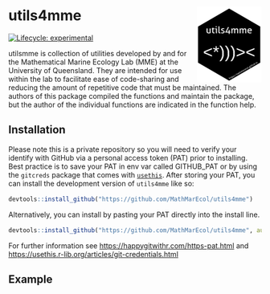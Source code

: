 
<!-- README.md is generated from README.Rmd. Please edit that file -->

# utils4mme <a href='https://github.com/MathMarEcol/utils4mme'><img src='man/figures/MME_Hex.png' align="right" height="150" /></a>

<!-- badges: start -->

[![Lifecycle:
experimental](https://img.shields.io/badge/lifecycle-experimental-orange.svg)](https://lifecycle.r-lib.org/articles/stages.html#experimental)
<!-- badges: end -->

utilsmme is collection of utilities developed by and for the
Mathematical Marine Ecology Lab (MME) at the University of Queensland.
They are intended for use within the lab to facilitate ease of
code-sharing and reducing the amount of repetitive code that must be
maintained. The authors of this package compiled the functions and
maintain the package, but the author of the individual functions are
indicated in the function help.

## Installation

Please note this is a private repository so you will need to verify your
identify with GitHub via a personal access token (PAT) prior to
installing. Best practice is to save your PAT in env var called
GITHUB_PAT or by using the `gitcreds` package that comes with
[`usethis`](https://usethis.r-lib.org/articles/git-credentials.html).
After storing your PAT, you can install the development version of
`utils4mme` like so:

``` r
devtools::install_github("https://github.com/MathMarEcol/utils4mme")
```

Alternatively, you can install by pasting your PAT directly into the
install line.

``` r
devtools::install_github("https://github.com/MathMarEcol/utils4mme", auth_token = "<INSERT_PAT_HERE>")
```

For further information see <https://happygitwithr.com/https-pat.html>
and <https://usethis.r-lib.org/articles/git-credentials.html>

## Example
